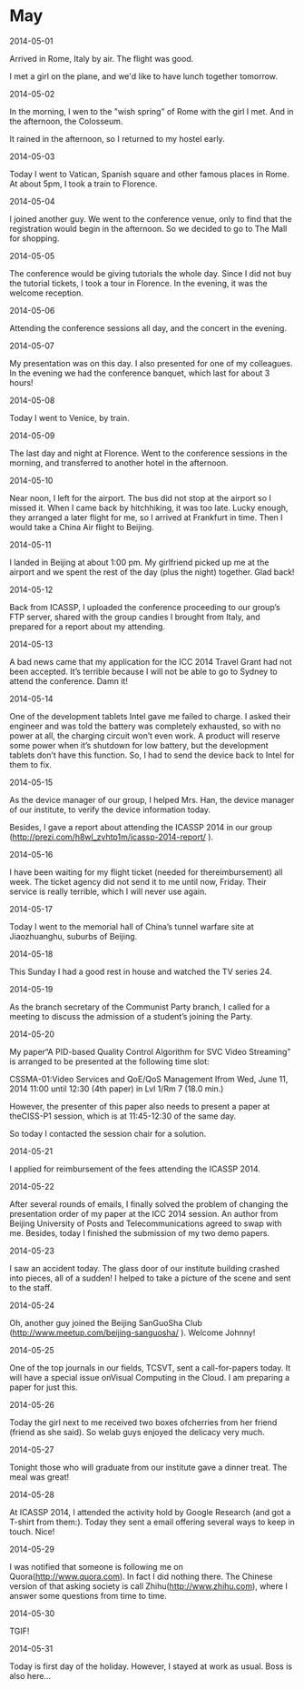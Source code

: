 # May

2014-05-01

Arrived in Rome, Italy by air. The flight was good.

I met a girl on the plane, and we'd like to have lunch together tomorrow.

2014-05-02

In the morning, I wen to the "wish spring" of Rome with the girl I met. And in the afternoon, the Colosseum.

It rained in the afternoon, so I returned to my hostel early.

2014-05-03

Today I went to Vatican, Spanish square and other famous places in Rome. At about 5pm, I took a train to Florence.

2014-05-04

I joined another guy. We went to the conference venue, only to find that the registration would begin in the afternoon. So we decided to go to The Mall for shopping.

2014-05-05

The conference would be giving tutorials the whole day. Since I did not buy the tutorial tickets, I took a tour in Florence.
In the evening, it was the welcome reception.

2014-05-06

Attending the conference sessions all day, and the concert in the evening.

2014-05-07

My presentation was on this day. I also presented for one of my colleagues. In the evening we had the conference banquet, which last for about 3 hours!

2014-05-08

Today I went to Venice, by train.

2014-05-09

The last day and night at Florence. Went to the conference sessions in the morning, and transferred to another hotel in the afternoon.

2014-05-10

Near noon, I left for the airport. The bus did not stop at the airport so I missed it. When I came back by hitchhiking, it was too late. Lucky enough, they arranged a later flight for me, so I arrived at Frankfurt in time. Then I would take a China Air flight to Beijing.

2014-05-11

I landed in Beijing at about 1:00 pm. My girlfriend picked up me at the airport and we spent the rest of the day (plus the night) together. Glad back!

2014-05-12

Back from ICASSP, I uploaded the conference proceeding to our group’s FTP server, shared with the group candies I brought from Italy, and prepared for a report about my attending.

2014-05-13

A bad news came that my application for the ICC 2014 Travel Grant had not been accepted. It’s terrible because I will not be able to go to Sydney to attend the conference. Damn it!

2014-05-14

One of the development tablets Intel gave me failed to charge. I asked their engineer and was told the battery was completely exhausted, so with no power at all, the charging circuit won’t even work. A product will reserve some power when it’s shutdown for low battery, but the development tablets don’t have this function. So, I had to send the device back to Intel for them to fix. 

2014-05-15

As the device manager of our group, I helped Mrs. Han, the device manager of our institute, to verify the device information today.

Besides, I gave a report about attending the ICASSP 2014 in our group (http://prezi.com/h8wl_zvhtp1m/icassp-2014-report/ ).

2014-05-16

I have been waiting for my flight ticket (needed for thereimbursement) all week. The ticket agency did not send it to me until now, Friday.
Their service is really terrible, which I will never use again.

2014-05-17

Today I went to the memorial hall of China’s tunnel warfare site at Jiaozhuanghu, suburbs of Beijing. 

2014-05-18

This Sunday I had a good rest in house and watched the TV series 24.

2014-05-19

As the branch secretary of the Communist Party branch, I called for a meeting to discuss the admission of a student’s joining the Party.

2014-05-20

My paper“A PID-based Quality Control Algorithm for SVC Video Streaming” is arranged to be presented at the following time slot:

CSSMA-01:Video Services and QoE/QoS Management Ifrom Wed, June 11, 2014 11:00 until 12:30 (4th paper) in Lvl 1/Rm 7 (18.0 min.)

However, the presenter of this paper also needs to present a paper at theCISS-P1 session, which is at 11:45-12:30 of the same day.

So today I contacted the session chair for a solution.

2014-05-21

I applied for reimbursement of the fees attending the ICASSP 2014.

2014-05-22

After several rounds of emails, I finally solved the problem of changing the presentation order of my paper at the ICC 2014 session. An author from Beijing University of Posts and Telecommunications agreed to swap with me.
Besides, today I finished the submission of my two demo papers.

2014-05-23

I saw an accident today. The glass door of our institute building crashed into pieces, all of a sudden!
I helped to take a picture of the scene and sent to the staff.

2014-05-24

Oh, another guy joined the Beijing SanGuoSha Club (http://www.meetup.com/beijing-sanguosha/ ). Welcome Johnny!

2014-05-25

One of the top journals in our fields, TCSVT, sent a call-for-papers today. It will have a special issue onVisual Computing in the Cloud. I am preparing a paper for just this.

2014-05-26

Today the girl next to me received two boxes ofcherries from her friend (friend as she said). So welab guys enjoyed the delicacy very much.

2014-05-27

Tonight those who will graduate from our institute gave a dinner treat. The meal was great!

2014-05-28

At ICASSP 2014, I attended the activity hold by Google Research (and got a T-shirt from them:). Today they sent a email offering several ways to keep in touch. Nice!

2014-05-29

I was notified that someone is following me on Quora(http://www.quora.com). In fact I did nothing there.
The Chinese version of that asking society is call Zhihu(http://www.zhihu.com), where I answer some questions from time to time.

2014-05-30

TGIF!

2014-05-31

Today is first day of the holiday. However, I stayed at work as usual. Boss is also here...